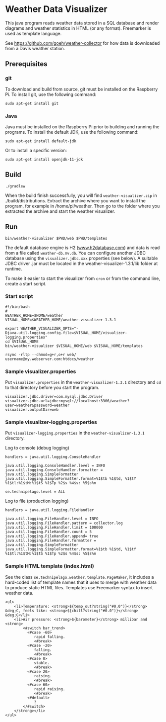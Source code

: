 # Weather Data Visualizer

This java program reads weather data stored in a SQL database and render
diagrams and weather statistics in HTML (or any format).
Freemarker is used as template language.

See https://github.com/goeh/weather-collector for how data is downloaded from a Davis weather station.

## Prerequisites

### git

To download and build from source, git must be installed on the Raspberry Pi.
To install git, use the following command:

    sudo apt-get install git

### Java

Java must be installed on the Raspberry Pi prior to building and running the programs.
To install the default JDK, use the following command:

    sudo apt-get install default-jdk

Or to install a specific version:

    sudo apt-get install openjdk-11-jdk

## Build

    ./gradlew

When the build finish successfully, you will find `weather-visualizer.zip` in ./build/distributions.
Extract the archive where you want to install the program, for example in /home/pi/weather.
Then go to the folder where you extracted the archive and start the weather visualizer.

## Run

    bin/weather-visualizer $PWD/web $PWD/templates

The default database engine is H2 (www.h2database.com) and data is read from a file called `weather-db.mv.db`.
You can configure another JDBC database using the `visualizer.jdbc.xxx` properties (see below).
A suitable JDBC driver .jar must be located in the weather-visualizer-1.3.1/lib folder at runtime.

To make it easier to start the visualizer from `cron` or from the command line, create a start script.

### Start script

    #!/bin/bash
    #
    WEATHER_HOME=$HOME/weather
    VISUAL_HOME=$WEATHER_HOME/weather-visualizer-1.3.1
    
    export WEATHER_VISUALIZER_OPTS="-Djava.util.logging.config.file=$VISUAL_HOME/visualizer-logging.properties"
    cd $VISUAL_HOME
    bin/weather-visualizer $VISUAL_HOME/web $VISUAL_HOME/templates
    
    rsync -rltp --chmod=g+r,o+r web/ username@my.webserver.com:htdocs/weather

### Sample visualizer.properties

Put `visualizer.properties` in the `weather-visualizer-1.3.1` directory and `cd` to that directory before you start the program.

    visualizer.jdbc.driver=com.mysql.jdbc.Driver
    visualizer.jdbc.url=jdbc:mysql://localhost:3306/weather?user=weather&password=weather
    visualizer.outputDir=web

### Sample visualizer-logging.properties

Put `visualizer-logging.properties` in the `weather-visualizer-1.3.1` directory.

Log to console (debug logging)

    handlers = java.util.logging.ConsoleHandler

    java.util.logging.ConsoleHandler.level = INFO
    java.util.logging.ConsoleHandler.formatter = java.util.logging.SimpleFormatter
    java.util.logging.SimpleFormatter.format=%1$tb %1$td, %1$tY %1$tl:%1$tM:%1$tS %1$Tp %2$s %4$s: %5$s%n

    se.technipelago.level = ALL

Log to file (production logging)

    handlers = java.util.logging.FileHandler
    
    java.util.logging.FileHandler.level = INFO
    java.util.logging.FileHandler.pattern = collector.log
    java.util.logging.FileHandler.limit = 100000
    java.util.logging.FileHandler.count = 5
    java.util.logging.FileHandler.append= true
    java.util.logging.FileHandler.formatter = java.util.logging.SimpleFormatter
    java.util.logging.SimpleFormatter.format=%1$tb %1$td, %1$tY %1$tl:%1$tM:%1$tS %1$Tp %2$s %4$s: %5$s%n


### Sample HTML template (index.html)

See the class `se.technipelago.weather.template.PageMaker`, it includes a hard-coded list of template names
that it uses to merge with weather data to produce static HTML files. Templates use Freemarker syntax
to insert weather data.

    <ul>
        <li>Temperature: <strong>${temp_out?string("#0.0")}</strong> &deg;C, feels like: <strong>${chill?string("#0.0")}</strong> &deg;C</li>
        <li>Air pressure: <strong>${barometer}</strong> millibar and <strong>
            <#switch bar_trend>
              <#case -60>
                 rapid falling.
                 <#break>
              <#case -20>
                 falling.
                 <#break>
              <#case 0>
                 stable.
                 <#break>
              <#case 20>
                 raising.
                 <#break>
              <#case 60>
                 rapid raising.
                 <#break>
              <#default>
                 ?
            </#switch>
        </strong></li>
    </ul>
